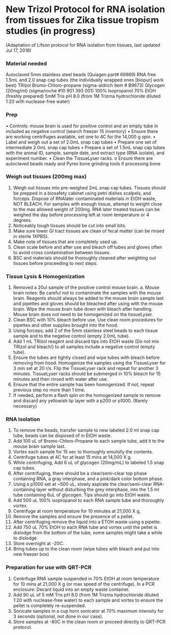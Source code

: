 # **New Trizol Protocol for RNA isolation from tissues for Zika tissue tropism studies (in progress)**
(Adaptation of Lifson protocol for RNA isolation from tissues, last updated Jul 17, 2018)

### **Material needed**
Autoclaved 5mm stainless steel beads (Quiagen part# 69989)
RNA free 1.5mL and 2.0 snap cap tubes (the individually wrapped ones [biopur] work best)
TRIzol 
Bromo-Chloro-propane (sigma-aldrich item # B9673)
Glycogen (20mg/ml) (sigma/roche #10 901 393 001)
100% Isopropanol 
70% EtOH (freshly prepared)
5mM Tris pH 8.0 (from 1M Trizma hydrochloride diluted 1:20 with nuclease-free water)

### **Prep**
•	Controls: mouse brain is used for positive control and an empty tube in included as negative control (search freezer 15 inventory)
•	Ensure there are working centrifuges available, set one to 4C for the 14,000 g spin.
•	Label and weigh out a set of 2.0mL snap cap tubes
•	Prepare one set of intermediate 2.0mL snap cap tubes
•	Prepare a set of 1.5mL snap cap tubes with the animal ID, sample, sample date, and extract type (RNA isolate), and experiment number.
•	Clean the TissueLyser racks. 
o	Ensure there are autoclaved beads ready and Pyrex bone grinding tools if processing bone 

### **Weigh out tissues (200mg max)**
1.	Weigh out tissues into pre-weighed 2mL snap cap tubes. Tissues should be prepped in a biosafety cabinet using petri dishes scalpels, and forceps. Dispose of RNAlater contaminated materials in EtOH waste, NOT BLEACH. For samples with enough tissue, attempt to weight close to the max allowed weight of 200mg. RNA later treated tissues can be weighed the day before processing left at room temperature or 4 degrees. 
2.	Noticeably tough tissues should be cut into small bits. 
3.	Make sure lower GI tract tissues are clean of fecal matter (can be rinsed in sterile 1XPBS). 
4.	Make note of tissues that are completely used up. 
5.	Clean scale before and after use and bleach off tubes and gloves often to avoid cross contamination between tissues. 
6.	BSC and materials should be thoroughly cleaned after weighting out tissues before proceeding to next steps.

### **Tissue Lysis & Homogenization**	
1.	Removed a 20ul sample of the positive control mouse brain.
a.	Mouse brain notes: Be careful not to contaminate the samples with the mouse brain. Reagents should always be added to the mouse brain sample last and pipettes and gloves should be bleached after using with the mouse brain. Wipe the mouse brain tube down with bleach after handling. Mouse brain does not need to be homogenized on the tissueLyser. 
2.	Clean BSC with 10% bleach before use. Use clean room procedures for pipettes and other supplies brought into the hood.
3.	Using forceps, add 2 of the 5mm stainless steel beads to each tissue sample and to the negative control (empty 2.0mL tube).
4.	Add 1 mL TRIzol reagent and discard tips into EtOH waste (Do not mix TRIzol and bleach!) to all samples include a negative control (empty tube). 
5.	Ensure the tubes are tightly closed and wipe tubes with bleach before removing from hood. Homogenize the samples using the TissueLyser for 3 min set at 20 r/s. Flip the TissueLyser rack and repeat for another 3 minutes. TissueLyser racks should be submerged in 10% bleach for 15 minutes and then rinsed with water after use.
6.	Ensure that the entire sample has been homogenized. If not, repeat previous step no more than 1 time. 
7.	If needed, perform a flash spin on the homogenized sample to remove and discard any yellowish lip layer with a p200 or p1000. (Rarely necessary)

### **RNA Isolation**
1.	To remove the beads, transfer sample to new labeled 2.0 ml snap cap tube, beads can be disposed of in EtOH waste.
2.	Add 100 uL of Bromo-Chloro-Propane to each sample tube, add it to the mouse brain sample last. 
3.	Vortex each sample for 15 sec to thoroughly emulsify the contents. 
4.	Centrifuge tubes at 4C for at least 15 mins at 14,000 X g. 
5.	While centrifuging, Add 6 uL of glycogen (20mg/mL) to labeled 1.5 snap cap tubes. 
6.	After centrifuging, there should be a clear/semi-clear top phase containing RNA, a gray interphase, and a pink/dark color bottom phase. 
7.	Using a p1000 set at ~500 uL, slowly aspirate the clear/semi-clear RNA-containing layer without disturbing the grey interphase, into the 1.5 ml tube containing 6uL of glycogen. Tips should go into EtOH waste. 
8.	Add 500 uL 100% isopropanol to each RNA sample tube and thoroughly vortex. 
9.	Centrifuge at room temperature for 10 minutes at 21,000 X g, 
10.	Remove the samples and ensure the presence of a pellet. 
11.	After centrifuging remove the liquid into a ETOH waste using a pipette.
12.	Add 750 uL 70% EtOH to each RNA tube and vortex until the pellet is dislodge from the bottom of the tube, some samples might take a while to dislodge.
13.	Store overnight at -20C.
14.	Bring tubes up to the clean room (wipe tubes with bleach and put into new freezer box)

### **Preparation for use with QRT-PCR**
1.	Centrifuge RNA sample suspended in 70% EtOH at room temperature for 10 mins at 21,000 X g (or max speed of the centrifuge). In a PCR enclosure: Decant liquid into an empty waste container. 
2.	Add 90 uL of 5 mM Tris pH 8.0 (from 1M Trizma hydrochloride diluted 1:20 with nuclease-free water) to each sample and vortex to ensure the pellet is completely re-suspended.
3.	Sonicate samples in a cup horn sonicator at 70% maximum intensity for 3 seconds (optional, not done in our case). 
4.	Store samples at -80C in the clean room or proceed directly to QRT-PCR protocol.

